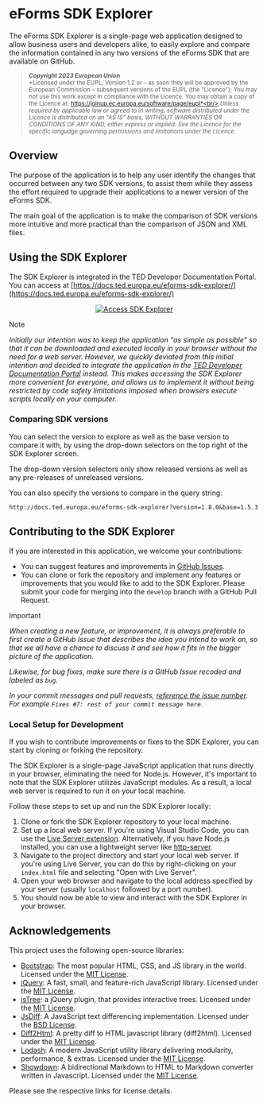 # eForms SDK Explorer

The eForms SDK Explorer is a single-page web application designed to allow business users and developers alike, to easily explore and compare the information contained in any two versions of the eForms SDK that are available on GitHub.

> <sub>**_Copyright 2023 European Union_**<br/>
*Licensed under the EUPL, Version 1.2 or – as soon they will be approved by the European Commission – subsequent versions of the EUPL (the "Licence"); You may not use this work except in compliance with the Licence. You may obtain a copy of the Licence at: https://joinup.ec.europa.eu/software/page/eupl*<br/>
*Unless required by applicable law or agreed to in writing, software distributed under the Licence is distributed on an "AS IS" basis, WITHOUT WARRANTIES OR CONDITIONS OF ANY KIND, either express or implied. See the Licence for the specific language governing permissions and limitations under the Licence.*<br/></sub>


## Overview

The purpose of the application is to help any user identify the changes that occurred between any two SDK versions, to assist them while they assess the effort required to upgrade their applications to a newer version of the eForms SDK.

The main goal of the application is to make the comparison of SDK versions more intuitive and more practical than the comparison of JSON and XML files.


## Using the SDK Explorer

The SDK Explorer is integrated in the TED Developer Documentation Portal. You can access at [https://docs.ted.europa.eu/eforms-sdk-explorer/](https://docs.ted.europa.eu/eforms-sdk-explorer/)

<div align="center">
  <a href="https://docs.ted.europa.eu/eforms-sdk-explorer/" target="_blank">
    <img src="https://img.shields.io/badge/-Access%20SDK%20Explorer-blue?style=for-the-badge" alt="Access SDK Explorer">
  </a>
</div>

> [!NOTE]
> _Initially our intention was to keep the application "as simple as possible" so that it can be downloaded and executed locally in your browser without the need for a web server. However, we quickly deviated from this initial intention and decided to integrate the application in the [TED Developer Documentation Portal](https://docs.ted.europa.eu/eforms-sdk-explorer/) instead. This makes accessing the SDK Explorer more convenient for everyone, and allows us to implement it without being restricted by code safety limitations imposed when browsers execute scripts locally on your computer._

### Comparing SDK versions

You can select the version to explore as well as the base version to compare it with, by using the drop-down selectors on the top right of the SDK Explorer screen.

The drop-down version selectors only show released versions as well as any pre-releases of unreleased versions.

You can also specify the versions to compare in the query string:

`http://docs.ted.europa.eu/eforms-sdk-explorer?version=1.8.0&base=1.5.3`


## Contributing to the SDK Explorer

If you are interested in this application, we welcome your contributions:

- You can suggest features and improvements in [GitHub Issues](https://github.com/OP-TED/eforms-sdk-explorer/issues).
- You can clone or fork the repository and implement any features or improvements that you would like to add to the SDK Explorer. Please submit your code for merging into the `develop` branch with a GitHub Pull Request. 

> [!IMPORTANT] 
> _When creating a new feature, or improvement, it is always preferable to first create a GitHub Issue that describes the idea you intend to work on, so that we all have a chance to discuss it and see how it fits in the bigger picture of the application._
>  
> _Likewise, for bug fixes, make sure there is a GitHub Issue recoded and labeled as `bug`._
> 
> _In your commit messages and pull requests, [reference the issue number](https://docs.github.com/en/get-started/writing-on-github/working-with-advanced-formatting/autolinked-references-and-urls#issues-and-pull-requests). For example `Fixes #7: rest of your commit message here`._

### Local Setup for Development

If you wish to contribute improvements or fixes to the SDK Explorer, you can start by cloning or forking the repository.

The SDK Explorer is a single-page JavaScript application that runs directly in your browser, eliminating the need for Node.js. However, it's important to note that the SDK Explorer utilizes JavaScript modules. As a result, a local web server is required to run it on your local machine.

Follow these steps to set up and run the SDK Explorer locally:

1. Clone or fork the SDK Explorer repository to your local machine.
2. Set up a local web server. If you're using Visual Studio Code, you can use the [Live Server extension](https://marketplace.visualstudio.com/items?itemName=ritwickdey.LiveServer). Alternatively, if you have Node.js installed, you can use a lightweight server like [http-server](https://www.npmjs.com/package/http-server).
3. Navigate to the project directory and start your local web server. If you're using Live Server, you can do this by right-clicking on your `index.html` file and selecting "Open with Live Server".
4. Open your web browser and navigate to the local address specified by your server (usually `localhost` followed by a port number).
5. You should now be able to view and interact with the SDK Explorer in your browser.

## Acknowledgements

This project uses the following open-source libraries:

- [Bootstrap](https://getbootstrap.com/): The most popular HTML, CSS, and JS library in the world. 
  Licensed under the [MIT License](https://github.com/twbs/bootstrap/blob/main/LICENSE).
- [jQuery](https://jquery.com/): A fast, small, and feature-rich JavaScript library. 
  Licensed under the [MIT License](https://github.com/jquery/jquery/blob/main/LICENSE.txt).
- [jsTree](https://www.jstree.com/): a jQuery plugin, that provides interactive trees. 
  Licensed under the [MIT License](https://github.com/vakata/jstree/blob/master/LICENSE-MIT).
- [JsDiff](https://github.com/kpdecker/jsdiff): A JavaScript text differencing implementation. 
  Licensed under the [BSD License](https://github.com/kpdecker/jsdiff/blob/main/LICENSE).
- [Diff2Html](https://github.com/rtfpessoa/diff2html): A pretty diff to HTML javascript library (diff2html). 
  Licensed under the [MIT License](https://github.com/rtfpessoa/diff2html/blob/main/LICENSE).
- [Lodash](https://lodash.com/): A modern JavaScript utility library delivering modularity, performance, & extras. 
  Licensed under the [MIT License](https://github.com/lodash/lodash/blob/master/LICENSE).
- [Showdown](https://github.com/showdownjs/showdown): A bidirectional Markdown to HTML to Markdown converter written in Javascript. 
  Licensed under the [MIT License](https://github.com/showdownjs/showdown/blob/master/license).

Please see the respective links for license details.
